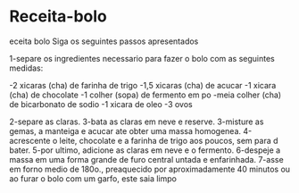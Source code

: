# Receita-bolo
eceita bolo
Siga os seguintes passos apresentados

1-separe os ingredientes necessario para fazer
o bolo com as seguintes medidas:

-2 xicaras (cha) de farinha de trigo
-1,5 xicaras (cha) de acucar
-1 xicara (cha) de chocolate
-1 colher (sopa) de fermento em po
-meia colher (cha) de bicarbonato de sodio
-1 xicara de oleo
-3 ovos

2-separe as  claras.
3-bata as claras em neve e reserve.
3-misture  as gemas, a manteiga e acucar ate
obter uma massa homogenea.
4-acrescente o leite, chocolate e a farinha de
 trigo aos poucos, sem para d bater.
5-por ultimo, adicione as claras em neve e o 
fermento.
6-despeje a massa em uma forma grande de furo
central untada e enfarinhada.
7-asse em forno medio de 180o., preaquecido
por aproximadamente 40 minutos ou ao furar
o bolo com um garfo, este saia limpo 
